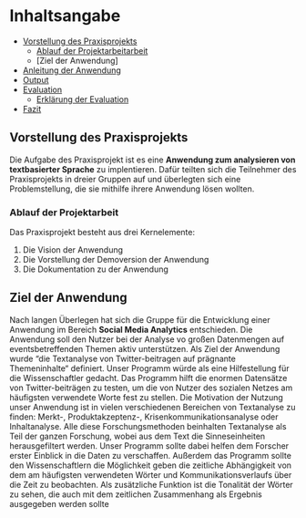 # Inhaltsangabe 
- [Vorstellung des Praxisprojekts](#vorstellung-des-Praxisprojekts)
   - [Ablauf der Projektarbeitarbeit](#ablauf-der-projektarbeit)
   - [Ziel der Anwendung]
- [Anleitung der Anwendung](#anleitung-der-anwendung)
- [Output](#output)
- [Evaluation](#evaluation)
   - [Erklärung der Evaluation](#erklärung-der-evaluation)   
- [Fazit](#fazit-der-funktionalität-der-anwendung)

## Vorstellung des Praxisprojekts
Die Aufgabe des Praxisprojekt ist es eine **Anwendung zum analysieren von textbasierter Sprache** zu implentieren. Dafür teilten sich die Teilnehmer des Praxisprojekts in dreier Gruppen auf und überlegten sich eine Problemstellung, die sie mithilfe ihrere Anwendung lösen wollten.

### Ablauf der Projektarbeit
Das Praxisprojekt besteht aus drei Kernelemente:
1. Die Vision der Anwendung
2. Die Vorstellung der Demoversion der Anwendung
3. Die Dokumentation zu der Anwendung

## Ziel der Anwendung
Nach langen Überlegen hat sich die Gruppe für die Entwicklung einer Anwendung im Bereich **Social Media Analytics** entschieden. Die Anwendung soll den Nutzer bei der Analyse vo großen Datenmengen auf eventsbetreffenden Themen aktiv unterstützen.  Als Ziel der Anwendung wurde “die Textanalyse von Twitter-beitragen auf prägnante Themeninhalte“ definiert. 
Unser Programm würde als eine Hilfestellung für die Wissenschaftler gedacht. Das Programm hilft die enormen Datensätze von Twitter-beiträgen zu testen, um die von Nutzer des sozialen Netzes am häufigsten verwendete Worte fest zu stellen. Die Motivation der Nutzung unser Anwendung ist in vielen verschiedenen Bereichen von Textanalyse zu finden: Merkt-, Produktakzeptenz-, Krisenkommunikationsanalyse oder Inhaltanalyse. Alle diese Forschungsmethoden beinhalten Textanalyse als Teil der ganzen Forschung, wobei aus dem Text die Sinneseinheiten herausgefiltert werden. Unser Programm sollte dabei helfen dem Forscher erster Einblick in die Daten zu verschaffen. Außerdem das Programm sollte den Wissenschaftlern die Möglichkeit geben die zeitliche Abhängigkeit von dem am häufigsten verwendeten Wörter und Kommunikationsverlaufs über die Zeit zu beobachten. Als zusätzliche Funktion ist die Tonalität der Wörter zu sehen, die auch mit dem zeitlichen Zusammenhang als Ergebnis ausgegeben werden sollte
